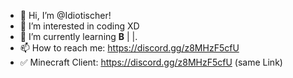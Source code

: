 - 👋 Hi, I’m @Idiotischer!
- 👀 I’m interested in coding XD
- 🌱 I’m currently learning **B** | |.
- 📫 How to reach me: https://discord.gg/z8MHzF5cfU
- ✅ Minecraft Client: https://discord.gg/z8MHzF5cfU (same Link)
